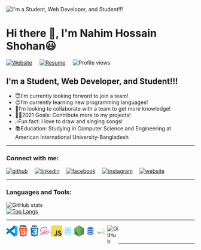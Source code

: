 ![I'm a Student, Web Developer, and Student!!!]()

# Hi there 👋, I'm Nahim Hossain Shohan😃

[![Website](https://img.shields.io/github/watchers/NH-Shohan/NH-Shohan?color=%2300f&label=Portfolio&logo=Google%20Chrome&logoColor=%2300f&style=flat)](https://nh-shohan.netlify.app/)
&nbsp;&nbsp;&nbsp;
[![Resume](https://img.shields.io/github/watchers/NH-Shohan/NH-Shohan?color=%23f00&label=Resume&logo=Adobe%20Acrobat%20Reader&logoColor=%23f00&style=flat)](https://drive.google.com/file/d/1q5o48sk0OJg9ozq96b0K8iNjlI8OD1YF/view?usp=sharing)
&nbsp;&nbsp;&nbsp;
![Profile views](https://gpvc.arturio.dev/NH-Shohan) 


## I'm a Student, Web Developer, and Student!!!
- 😇I'm currently looking forword to join a team!
- 😍I’m currently learning new programming languages!
- 🧐I’m looking to collaborate with a team to get more knowledge!
- 👨‍💻2021 Goals: Contribute more to my projects!
- 🎶Fun fact: I love to draw and singing songs!
- 📚Education: Studying in Computer Science and Engineering at American International University-Bangladesh

<hr/>

### Connect with me:

[<img src='https://cdn.jsdelivr.net/npm/simple-icons@3.0.1/icons/github.svg' alt='github' height='30'>](https://github.com/https://github.com/NH-Shohan)&emsp;
[<img src='https://cdn.jsdelivr.net/npm/simple-icons@3.0.1/icons/linkedin.svg' alt='linkedin' height='30'>](https://www.linkedin.com/in/https://www.linkedin.com/in/nahim-hossain-shohan-4221131bb//)&emsp;
[<img src='https://cdn.jsdelivr.net/npm/simple-icons@3.0.1/icons/facebook.svg' alt='facebook' height='30'>](https://www.facebook.com/https://www.facebook.com/nahim.hossain.shohan.3/)&emsp;
[<img src='https://cdn.jsdelivr.net/npm/simple-icons@3.0.1/icons/instagram.svg' alt='instagram' height='30'>](https://www.instagram.com/https://www.instagram.com/nahim.hossain.shohan//)&emsp;
[<img src='https://cdn.jsdelivr.net/npm/simple-icons@3.0.1/icons/icloud.svg' alt='website' height='30'>](https://nh-shohan.netlify.app/)  

<hr/>

### Languages and Tools:
![GitHub stats](https://github-readme-stats.vercel.app/api?username=NH-Shohan&show_icons=true&theme=dark)
<br/>
[![Top Langs](https://github-readme-stats.vercel.app/api/top-langs/?username=anuraghazra&layout=compact&theme=dark)](https://github.com/anuraghazra/github-readme-stats)

<hr/>

[<img align="left" alt="Visual Studio Code" width="30px" src="https://raw.githubusercontent.com/github/explore/80688e429a7d4ef2fca1e82350fe8e3517d3494d/topics/visual-studio-code/visual-studio-code.png" />](https://code.visualstudio.com/)

[<img align="left" alt="HTML5" width="30px" src="https://raw.githubusercontent.com/github/explore/80688e429a7d4ef2fca1e82350fe8e3517d3494d/topics/html/html.png" />](https://www.w3schools.com/html/)

[<img align="left" alt="CSS3" width="30px" src="https://raw.githubusercontent.com/github/explore/80688e429a7d4ef2fca1e82350fe8e3517d3494d/topics/css/css.png" />](https://www.w3schools.com/css/)

[<img align="left" alt="Sass" width="30px" src="https://raw.githubusercontent.com/github/explore/80688e429a7d4ef2fca1e82350fe8e3517d3494d/topics/sass/sass.png" />](https://www.w3schools.com/sass/)

[<img align="left" alt="JavaScript" width="30px" src="https://raw.githubusercontent.com/github/explore/80688e429a7d4ef2fca1e82350fe8e3517d3494d/topics/javascript/javascript.png" />](https://www.w3schools.com/js/)

[<img align="left" alt="React" width="30px" src="https://raw.githubusercontent.com/github/explore/80688e429a7d4ef2fca1e82350fe8e3517d3494d/topics/react/react.png" />](https://www.w3schools.com/react/)

[<img align="left" alt="Node.js" width="30px" src="https://raw.githubusercontent.com/github/explore/80688e429a7d4ef2fca1e82350fe8e3517d3494d/topics/nodejs/nodejs.png" />](https://www.w3schools.com/nodejs/nodejs_intro.asp)

[<img align="left" alt="SQL" width="30px" src="https://raw.githubusercontent.com/github/explore/80688e429a7d4ef2fca1e82350fe8e3517d3494d/topics/sql/sql.png" />](https://www.w3schools.com/sql/)

[<img align="left" alt="MySQL" width="30px" src="https://raw.githubusercontent.com/github/explore/80688e429a7d4ef2fca1e82350fe8e3517d3494d/topics/mysql/mysql.png" />](https://www.w3schools.com/php/php_mysql_intro.asp)

[<img align="left" alt="GitHub" width="30px" src="https://user-images.githubusercontent.com/83342210/120072229-94524d00-c0b4-11eb-9e07-1420e2e8ffe4.png" />](https://github.com/)

<br />
<br />
<hr/>

[website]: https://nh-shohan.netlify.app/
[linkedin]: https://www.linkedin.com/in/nahim-hossain-shohan-4221131bb/
[instagram]: https://www.instagram.com/nahim.hossain.shohan/
